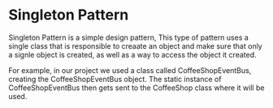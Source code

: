 <h1>Singleton Pattern</h1>
Singleton Pattern is a simple design pattern, This type of pattern uses a single class that is responsible to creaate an object and make sure that only a signle object is created, as well as a way to access the object it created. 

For example, in our project we used a class called CoffeeShopEventBus, creating the CoffeeShopEventBus object. The static instance of CoffeeShopEventBus then gets sent to the CoffeeShop class where it will be used.
